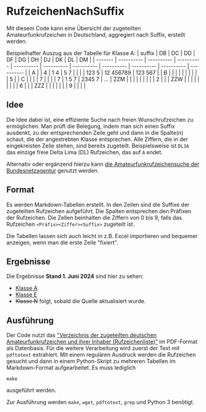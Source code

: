 # RufzeichenNachSuffix

Mit diesem Code kann eine Übersicht der zugeteilten Amateurfunkrufzeichen in Deutschland, aggregiert nach Suffix, erstellt werden.

Beispielhafter Auszug aus der Tabelle für Klasse A:
| suffix  | DB         | DC         | DD         | DF         | DG         | DH         | DJ         | DK         | DL         | DM         |
| ------- | ---------- | ---------- | ---------- | ---------- | ---------- | ---------- | ---------- | ---------- | ---------- | ---------- |
| A       |            |     4      |  1  4      |      5 7   |            |            |            |  123 5     |  12 456789 |  123 567   |
| B       |            |            |            |            |            |            |            |            |            |      5     |
| C       |            |            |            |        7   |            |            |            |        7   |  1   5 7   |   2345 7   |
...
| ZZM     |            |            |            |            |            |            |            |            |   2        |            |
| ZZW     |            |            |            |            |            |            |            |            |       6    |            |
| ZZZ     |            |            |            |            |            |            |          9 |            |            |            |

## Idee

Die Idee dabei ist, eine effiziente Suche nach freien Wunschrufzeichen zu ermöglichen. Man prüft die Belegung, indem man sich einen Suffix ausdenkt, zu der entsprechenden Zeile geht und dann in die Spalte(n) schaut, die der angestrebten Klasse entsprechen. Alle Ziffern, die in der eingekreisten Zelle stehen, sind bereits zugeteilt. Beispielsweise ist `DL3A` das einzige freie Delta Lima (DL) Rufzeichen, das auf `A` endet.

Alternativ oder ergänzend hierzu kann [die Amateurfunkrufzeichensuche der Bundesnetzagentur](https://ans.bundesnetzagentur.de/Amateurfunk/Rufzeichen.aspx) genutzt werden.

## Format

Es werden Markdown-Tabellen erstellt. In den Zeilen sind die Suffixe der zugeteilten Rufzeichen aufgeführt. Die Spalten entsprechen den Präfixen der Rufzeichen. Die Zellen beinhalten die Ziffern von 0 bis 9, falls das Rufzeichen `<Präfix><Ziffer><Suffix>` zugeteilt ist.

Die Tabellen lassen sich auch leicht in z.B. Excel importieren und bequemer anzeigen, wenn man die erste Zeile "fixiert".

## Ergebnisse

Die Ergebnisse **Stand 1. Juni 2024** sind hier zu sehen:
* [Klasse A](https://gist.github.com/byteneumann/4097795728b19b13be2b4df8ae5355e4)
* [Klasse E](https://gist.github.com/byteneumann/59321bddf85b3edab364c07f8ef9af10)
* ~~Klasse N~~ folgt, sobald die Quelle aktualisiert wurde.

## Ausführung

Der Code nutzt das ["Verzeichnis der zugeteilten deutschen Amateurfunkrufzeichen und ihrer Inhaber (Rufzeichenliste)"](https://www.bundesnetzagentur.de/SharedDocs/Downloads/DE/Sachgebiete/Telekommunikation/Unternehmen_Institutionen/Frequenzen/Amateurfunk/Rufzeichenliste/rufzeichenliste_afu.html) im PDF-Format als Datenbasis. Für die weitere Verarbeitung wird zuerst der Text mit `pdftotext` extrahiert. Mit einem regulären Ausdruck werden die Rufzeichen gesucht und dann in einem Python-Skript zu mehreren Tabellen im Markdown-Format aufgearbeitet. Es muss lediglich
```
make
```
ausgeführt werden.

Zur Ausführung werden `make`, `wget`, `pdftotext`, `grep` und Python 3 benötigt.
